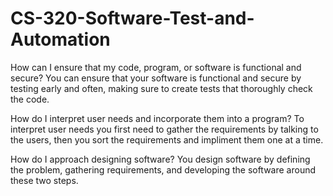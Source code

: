 # CS-320-Software-Test-and-Automation

How can I ensure that my code, program, or software is functional and secure?
You can ensure that your software is functional and secure by testing early and often, making sure to create tests that thoroughly check the code.

How do I interpret user needs and incorporate them into a program?
To interpret user needs you first need to gather the requirements by talking to the users, then you sort the requirements and impliment them one at a time.

How do I approach designing software?
You design software by defining the problem, gathering requirements, and developing the software around these two steps.

